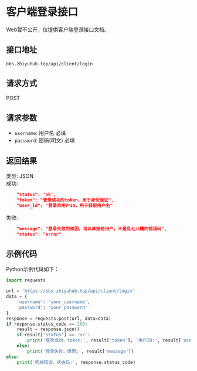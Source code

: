 # 客户端登录接口

Web暂不公开，仅提供客户端登录接口文档。  

## 接口地址
```url
bbs.zhiyuhub.top/api/client/login
```

## 请求方式
POST

## 请求参数
- `username`: 用户名 必填  
- `password`: 密码(明文) 必填  

## 返回结果
类型: JSON  
成功:
```json  
    "status": 'ok',
    "token": "登录成功的token，用于身份验证",
    "user_id": "登录的用户ID，用于获取用户名"
```
失败:  
```json  
    "message": "登录失败的原因，可以直接给用户，不是乱七八糟的错误码",    
    "status": "error"
```  

## 示例代码
Python示例代码如下：
```Python
import requests

url = 'https://bbs.zhiyuhub.top/api/client/login'
data = {
    'username': 'your_username',
    'password': 'your_password'
}
response = requests.post(url, data=data)
if response.status_code == 200:
    result = response.json()
    if result['status'] == 'ok':
        print('登录成功，token:', result['token'], '用户ID:', result['user_id'])
    else:
        print('登录失败，原因:', result['message'])
else:
    print('网络错误，状态码:', response.status_code)
```
